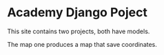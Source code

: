 Academy Django Poject
=====================

This site contains two projects, both have models.

The map one produces a map that save coordinates.
